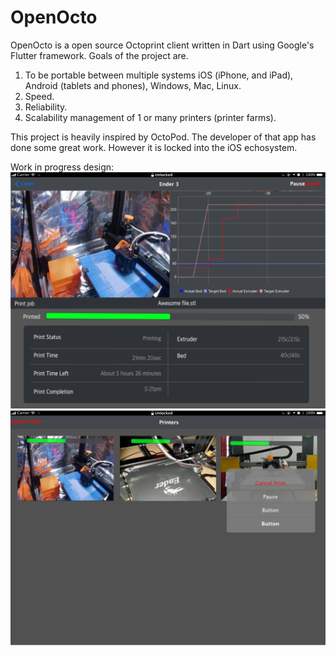 # OpenOcto

OpenOcto is a open source Octoprint client written in Dart using Google's Flutter framework.
Goals of the project are.
1. To be portable between multiple systems iOS (iPhone, and iPad), Android (tablets and phones), Windows, Mac, Linux.
2. Speed.
3. Reliability.
4. Scalability management of 1 or many printers (printer farms).

This project is heavily inspired by OctoPod. The developer of that app has done some great work. However it is locked into the iOS echosystem.

Work in progress design:
![GitHub Logo](https://github.com/kenthinson/OpenOcto/blob/master/readme-images/iPad%209.7_2.png)
![GitHub Logo](https://github.com/kenthinson/OpenOcto/blob/master/readme-images/iPad%209.7.png)